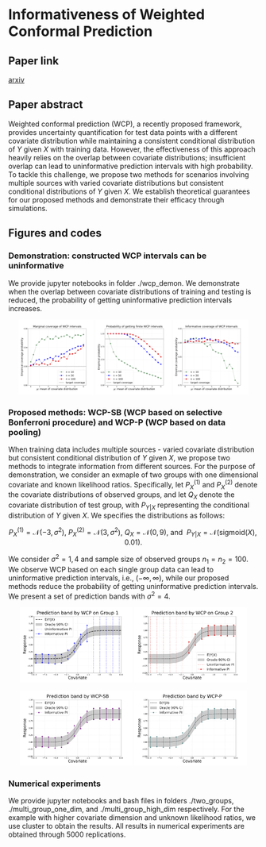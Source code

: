 # Informativeness of Weighted Conformal Prediction 

## Paper link

[arxiv](http://www.example.com)

## Paper abstract

Weighted conformal prediction (WCP), a recently proposed framework, provides uncertainty quantification for test data points with a different covariate distribution while maintaining a consistent conditional distribution of $Y$ given $X$ with training data. However, the effectiveness of this approach heavily relies on the overlap between covariate distributions; insufficient overlap can lead to uninformative prediction intervals with high probability. To tackle this challenge, we propose two methods for scenarios involving multiple sources with varied covariate distributions but consistent conditional distributions of $Y$ given $X$. 
We establish theoretical guarantees for our proposed methods and demonstrate their efficacy through simulations.

## Figures and codes

### Demonstration: constructed WCP intervals can be uninformative

We provide jupyter notebooks in folder ./wcp_demon. We demonstrate when the overlap between covariate distributions of training and testing is reduced, the probability of getting uninformative prediction intervals increases.
<p align="center">
  <img src="figures/fix_var_marg_prob_better_f.png" alt="Marginal coverage probability" width="30%" />
  <img src="figures/fix_var_finite_prob_better_f.png" alt="Probability of getting finite prediction intervals" width="30%" />
  <img src="figures/fix_var_infor_prob_better_f.png" alt="Informative coverage probability" width="30%" />
</p>



### Proposed methods: WCP-SB (WCP based on selective Bonferroni procedure) and WCP-P (WCP based on data pooling)

When training data includes multiple sources - varied covariate distribution but consistent conditional distribution of $Y$ given $X$, we propose two methods to integrate information from different sources. For the purpose of demonstration, we consider an exmaple of two groups with one dimensional covariate and known likelihood ratios. Specifically, let $P_X^{(1)}$ and $P_X^{(2)}$ denote the covariate distributions of observed groups, and let $Q_X$ denote the covariate distribution of test group, with $P_{Y|X}$ representing the conditional distribution of $Y$ given $X$.   We specifies the distributions as follows:

$$ P_X^{(1)} = \mathcal{N}(-3, \sigma^2),~ P_X^{(2)} = \mathcal{N}(3, \sigma^2),~  Q_X = \mathcal{N}(0, 9),~  \text{and} ~~
    P_{Y|X} = \mathcal{N}(\text{sigmoid}(X), 0.01).$$

We consider $\sigma^2 = 1,4$ and sample size of observed groups $n_1=n_2 = 100$. We observe WCP based on each single group data can lead to uninformative prediction intervals, i.e., $(-\infty, \infty)$, while our proposed methods reduce the probability of getting uninformative prediction intervals. We present a set of prediction bands with $\sigma^2 = 4$.

<p align="center">
  <img src="figures/std_2_WCP_1.png" alt="WCP based on Group 1" width="45%" />
  <img src="figures/std_2_WCP_2.png" alt="WCP based on Group 2" width="45%" />
</p>

<p align="center">
  <img src="figures/std_2_WCP_bon.png" alt="WCP based on selective Bonferroni procedure" width="45%" />
  <img src="figures/std_2_WCP_pool.png" alt="WCP based on data pooling" width="45%" />
</p>


### Numerical experiments

We provide jupyter notebooks and bash files in folders ./two_groups, ./multi_group_one_dim, and ./multi_group_high_dim respectively.  For the example with higher covariate dimension  and unknown likelihood ratios, 
we use cluster to obtain the results. All results in numerical experiments are obtained through 5000 replications.


